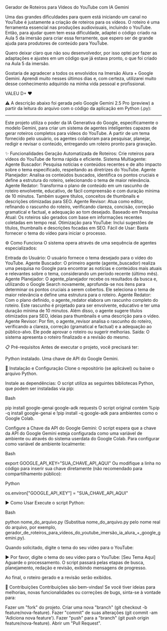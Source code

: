 Gerador de Roteiros para Vídeos do YouTube com IA Gemini

Uma das grandes dificuldades para quem está iniciando um canal no YouTube é justamente a criação de roteiros para os vídeos. O roteiro é uma ferramenta essencial nas produções audiovisuais,
incluindo o YouTube. Então, para ajudar quem tem essa dificuldade, adaptei o código criado na Aula 5 da imersão para criar essa ferramente, que espero ser de grande ajuda para produtores de conteúdo
para YouTube.

Quero deixar claro que não sou desenvolvedor, por isso optei por fazer as adaptações e ajustes em um código que já estava pronto, o que foi criado na Aula 5 da imersão.

Gostaria de agradecer a todos os envolvidos na Imersão Alura + Google Gemini. Aprendi muito nesses últimos dias e, com certeza, utilizarei muito desse conhecimento adquirido na minha vida pessoal e profissional.

VALEU D+ ❤️

⚠️ A descrição abaixo foi gerada pelo Google Gemini 2.5 Pro (preview) a partir da leitura do arquivo com o código da aplicação em Python (.py):

--------

Este projeto utiliza o poder da IA Generativa do Google, especificamente o modelo Gemini, para criar um sistema de agentes inteligentes capazes de gerar roteiros completos para vídeos do YouTube. 
A partir de um tema fornecido pelo usuário, os agentes colaboram para pesquisar, planejar, redigir e revisar o conteúdo, entregando um roteiro pronto para gravação.

✨ Funcionalidades
Geração Automatizada de Roteiros: Crie roteiros para vídeos do YouTube de forma rápida e eficiente.
Sistema Multiagente:
Agente Buscador: Pesquisa notícias e conteúdos recentes e de alto impacto sobre o tema especificado, respeitando as diretrizes do YouTube.
Agente Planejador: Analisa os conteúdos buscados, identifica os pontos cruciais e define a estrutura do roteiro, selecionando o tema de maior relevância.
Agente Redator: Transforma o plano de conteúdo em um rascunho de roteiro envolvente, educativo, de fácil compreensão e com duração mínima de 10 minutos. Também sugere títulos, conceitos de thumbnails e descrições otimizadas para SEO.
Agente Revisor: Atua como editor, refinando o rascunho do roteiro, verificando clareza, concisão, correção gramatical e factual, e adequação ao tom desejado.
Baseado em Pesquisa Atual: Os roteiros são gerados com base em informações recentes coletadas em tempo real.
Otimização para YouTube: Inclui sugestões de títulos, thumbnails e descrições focadas em SEO.
Fácil de Usar: Basta fornecer o tema do vídeo para iniciar o processo.

⚙️ Como Funciona
O sistema opera através de uma sequência de agentes especializados:

Entrada do Usuário: O usuário fornece o tema desejado para o vídeo do YouTube.
Agente Buscador: O primeiro agente (agente_buscador) realiza uma pesquisa no Google para encontrar as notícias e conteúdos mais atuais e relevantes sobre o tema, considerando um período recente (último mês).
Agente Planejador: O agente_planejador recebe os resultados da busca e, utilizando o Google Search novamente, aprofunda-se nos itens para determinar os pontos cruciais a serem cobertos. 
Ele seleciona o tema de maior relevância e define uma estrutura para o roteiro.
Agente Redator: Com o plano definido, o agente_redator elabora um rascunho completo do roteiro. Este rascunho é projetado para ser envolvente, educativo e ter uma duração mínima de 10 minutos. 
Além disso, o agente sugere títulos otimizados para SEO, ideias para thumbnails e uma descrição para o vídeo.
Agente Revisor: Por fim, o agente_revisor analisa o rascunho do roteiro, verificando a clareza, correção (gramatical e factual) e a adequação ao público-alvo. Ele pode aprovar o roteiro ou sugerir melhorias.
Saída: O sistema apresenta o roteiro finalizado e a revisão do mesmo.

📋 Pré-requisitos
Antes de executar o projeto, você precisará ter:

Python instalado.
Uma chave de API do Google Gemini.

🚀 Instalação e Configuração
Clone o repositório (se aplicável) ou baixe o arquivo Python.

Instale as dependências:
O script utiliza as seguintes bibliotecas Python, que podem ser instaladas via pip:

Bash

pip install google-genai google-adk requests
O script original contém %pip -q install google-genai e !pip install -q google-adk para ambientes como o Google Colab.

Configure a Chave da API do Google Gemini:
O script espera que a chave da API do Google Gemini esteja configurada como uma variável de ambiente ou através do sistema userdata do Google Colab.
Para configurar como variável de ambiente localmente:

Bash

export GOOGLE_API_KEY="SUA_CHAVE_API_AQUI"
Ou modifique a linha no código para inserir sua chave diretamente (não recomendado para compartilhamento público):

Python

os.environ["GOOGLE_API_KEY"] = "SUA_CHAVE_API_AQUI"

▶️ Como Usar
Execute o script Python:

Bash

python nome_do_arquivo.py
(Substitua nome_do_arquivo.py pelo nome real do arquivo, por exemplo, gerador_de_roteiros_para_vídeos_do_youtube_imersão_ia_alura_+_google_gemini.py).

Quando solicitado, digite o tema do seu vídeo para o YouTube:

▶️ Por favor, digite o tema do seu vídeo para o YouTube: [Seu Tema Aqui]
Aguarde o processamento. O script passará pelas etapas de busca, planejamento, redação e revisão, exibindo mensagens de progresso.

Ao final, o roteiro gerado e a revisão serão exibidos.

🤝 Contribuições
Contribuições são bem-vindas! Se você tiver ideias para melhorias, novas funcionalidades ou correções de bugs, sinta-se à vontade para:

Fazer um "fork" do projeto.
Criar uma nova "branch" (git checkout -b feature/nova-feature).
Fazer "commit" de suas alterações (git commit -am 'Adiciona nova feature').
Fazer "push" para a "branch" (git push origin feature/nova-feature).
Abrir um "Pull Request".
